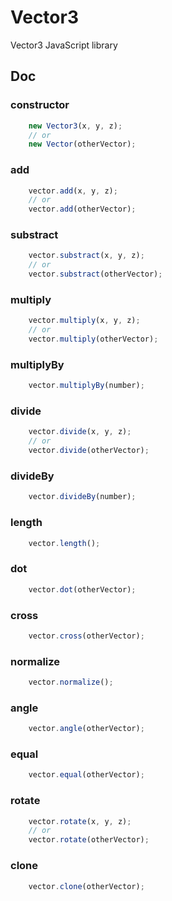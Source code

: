 # Vector3

Vector3 JavaScript library

## Doc

### constructor
```javascript
	new Vector3(x, y, z);
	// or
	new Vector(otherVector);
```

### add
```javascript
	vector.add(x, y, z);
	// or
	vector.add(otherVector);
```

### substract
```javascript
	vector.substract(x, y, z);
	// or
	vector.substract(otherVector);
```

### multiply
```javascript
	vector.multiply(x, y, z);
	// or
	vector.multiply(otherVector);
```

### multiplyBy
```javascript
	vector.multiplyBy(number);
```

### divide
```javascript
	vector.divide(x, y, z);
	// or
	vector.divide(otherVector);
```

### divideBy
```javascript
	vector.divideBy(number);
```

### length
```javascript
	vector.length();
```

### dot
```javascript
	vector.dot(otherVector);
```

### cross
```javascript
	vector.cross(otherVector);
```

### normalize
```javascript
	vector.normalize();
```

### angle
```javascript
	vector.angle(otherVector);
```

### equal
```javascript
	vector.equal(otherVector);
```

### rotate
```javascript
	vector.rotate(x, y, z);
	// or
	vector.rotate(otherVector);
```

### clone
```javascript
	vector.clone(otherVector);
```